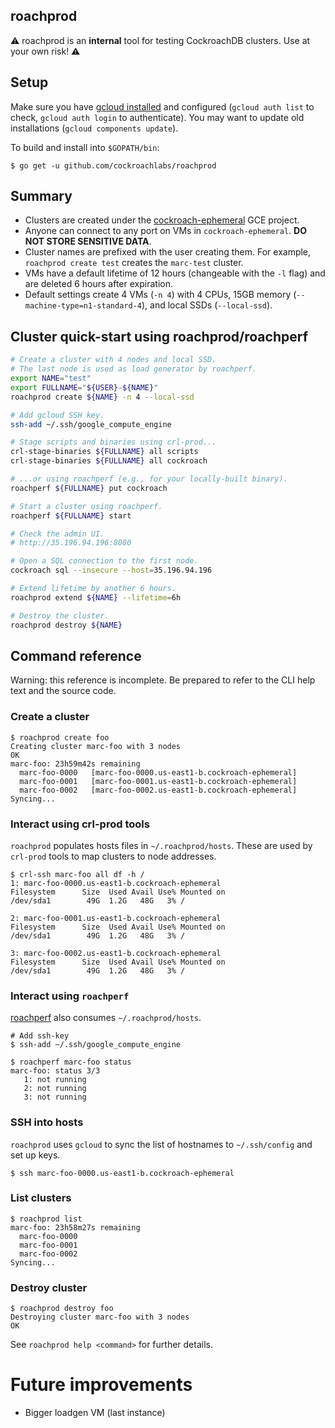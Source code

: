 ## roachprod

⚠️ roachprod is an **internal** tool for testing CockroachDB clusters. Use at
your own risk! ⚠️

## Setup

Make sure you have [gcloud installed] and configured (`gcloud auth list` to
check, `gcloud auth login` to authenticate). You may want to update old
installations (`gcloud components update`).

To build and install into `$GOPATH/bin`:

```
$ go get -u github.com/cockroachlabs/roachprod
```

## Summary

* Clusters are created under the [cockroach-ephemeral] GCE project.
* Anyone can connect to any port on VMs in `cockroach-ephemeral`.
  **DO NOT STORE SENSITIVE DATA**.
* Cluster names are prefixed with the user creating them. For example,
  `roachprod create test` creates the `marc-test` cluster.
* VMs have a default lifetime of 12 hours (changeable with the `-l` flag) and
  are deleted 6 hours after expiration.
* Default settings create 4 VMs (`-n 4`) with 4 CPUs, 15GB memory
  (`--machine-type=n1-standard-4`), and local SSDs (`--local-ssd`).

## Cluster quick-start using roachprod/roachperf

```bash
# Create a cluster with 4 nodes and local SSD.
# The last node is used as load generator by roachperf.
export NAME="test"
export FULLNAME="${USER}-${NAME}"
roachprod create ${NAME} -n 4 --local-ssd

# Add gcloud SSH key.
ssh-add ~/.ssh/google_compute_engine

# Stage scripts and binaries using crl-prod...
crl-stage-binaries ${FULLNAME} all scripts
crl-stage-binaries ${FULLNAME} all cockroach

# ...or using roachperf (e.g., for your locally-built binary).
roachperf ${FULLNAME} put cockroach

# Start a cluster using roachperf.
roachperf ${FULLNAME} start

# Check the admin UI.
# http://35.196.94.196:8080

# Open a SQL connection to the first node.
cockroach sql --insecure --host=35.196.94.196

# Extend lifetime by another 6 hours.
roachprod extend ${NAME} --lifetime=6h

# Destroy the cluster.
roachprod destroy ${NAME}
```

## Command reference

Warning: this reference is incomplete. Be prepared to refer to the CLI help text
and the source code.

### Create a cluster
```
$ roachprod create foo
Creating cluster marc-foo with 3 nodes
OK
marc-foo: 23h59m42s remaining
  marc-foo-0000   [marc-foo-0000.us-east1-b.cockroach-ephemeral]
  marc-foo-0001   [marc-foo-0001.us-east1-b.cockroach-ephemeral]
  marc-foo-0002   [marc-foo-0002.us-east1-b.cockroach-ephemeral]
Syncing...
```

### Interact using crl-prod tools
`roachprod` populates hosts files in `~/.roachprod/hosts`. These are used by
`crl-prod` tools to map clusters to node addresses.

```
$ crl-ssh marc-foo all df -h /
1: marc-foo-0000.us-east1-b.cockroach-ephemeral
Filesystem      Size  Used Avail Use% Mounted on
/dev/sda1        49G  1.2G   48G   3% /

2: marc-foo-0001.us-east1-b.cockroach-ephemeral
Filesystem      Size  Used Avail Use% Mounted on
/dev/sda1        49G  1.2G   48G   3% /

3: marc-foo-0002.us-east1-b.cockroach-ephemeral
Filesystem      Size  Used Avail Use% Mounted on
/dev/sda1        49G  1.2G   48G   3% /
```

### Interact using `roachperf`
[roachperf] also consumes `~/.roachprod/hosts`.

```
# Add ssh-key
$ ssh-add ~/.ssh/google_compute_engine

$ roachperf marc-foo status
marc-foo: status 3/3
   1: not running
   2: not running
   3: not running
```

### SSH into hosts
`roachprod` uses `gcloud` to sync the list of hostnames to `~/.ssh/config` and
set up keys.

```
$ ssh marc-foo-0000.us-east1-b.cockroach-ephemeral
```

### List clusters
```
$ roachprod list
marc-foo: 23h58m27s remaining
  marc-foo-0000
  marc-foo-0001
  marc-foo-0002
Syncing...
```

### Destroy cluster
```
$ roachprod destroy foo
Destroying cluster marc-foo with 3 nodes
OK
```

See `roachprod help <command>` for further details.


# Future improvements

* Bigger loadgen VM (last instance)

[cockroach-ephemeral]: https://console.cloud.google.com/home/dashboard?project=cockroach-ephemeral
[gcloud installed]: https://cloud.google.com/sdk/downloads
[roachperf]: https://github.com/cockroachdb/roachperf
